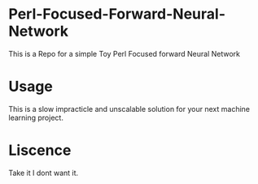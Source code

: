 # Perl-Focused-Forward-Neural-Network
This is a Repo for a simple Toy Perl Focused forward Neural Network
# Usage
This is a slow impracticle and unscalable solution for your next machine learning project. 
# Liscence
Take it I dont want it.
